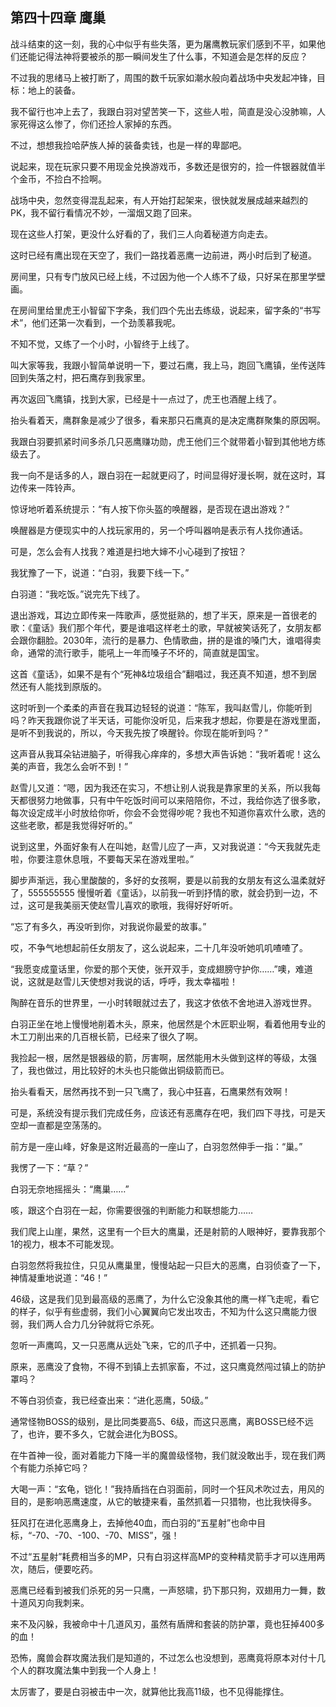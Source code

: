 ## 第四十四章 鹰巢


战斗结束的这一刻，我的心中似乎有些失落，更为屠鹰教玩家们感到不平，如果他们还能记得法神将要被杀的那一瞬间发生了什么事，不知道会是怎样的反应？

不过我的思绪马上被打断了，周围的数千玩家如潮水般向着战场中央发起冲锋，目标：地上的装备。

我不留行也冲上去了，我跟白羽对望苦笑一下，这些人啦，简直是没心没肺嘛，人家死得这么惨了，你们还捡人家掉的东西。

不过，想想我捡哈萨族人掉的装备卖钱，也是一样的卑鄙吧。

说起来，现在玩家只要不用现金兑换游戏币，多数还是很穷的，捡一件银器就值半个金币，不捡白不捡啊。

战场中央，忽然变得混乱起来，有人开始打起架来，很快就发展成越来越烈的PK，我不留行看情况不妙，一溜烟又跑了回来。

现在这些人打架，更没什么好看的了，我们三人向着秘道方向走去。

这时已经有鹰出现在天空了，我们一路找着恶鹰一边前进，两小时后到了秘道。

房间里，只有专门放风已经上线，不过因为他一个人练不了级，只好呆在那里学壁画。

在房间里给里虎王小智留下字条，我们四个先出去练级，说起来，留字条的“书写术”，他们还第一次看到，一个劲羡慕我呢。

不知不觉，又练了一个小时，小智终于上线了。

叫大家等我，我跟小智简单说明一下，要过石鹰，我上马，跑回飞鹰镇，坐传送阵回到失落之村，把石鹰存到我家里。

再次返回飞鹰镇，找到大家，已经是十一点过了，虎王也酒醒上线了。

抬头看着天，鹰群象是减少了很多，看来那只石鹰真的是决定鹰群聚集的原因啊。

我跟白羽要抓紧时间多杀几只恶鹰赚功勋，虎王他们三个就带着小智到其他地方练级去了。

我一向不是话多的人，跟白羽在一起就更闷了，时间显得好漫长啊，就在这时，耳边传来一阵铃声。

惊讶地听着系统提示：“有人按下你头盔的唤醒器，是否现在退出游戏？”

唤醒器是方便现实中的人找玩家用的，另一个呼叫器响是表示有人找你通话。

可是，怎么会有人找我？难道是扫地大婶不小心碰到了按钮？

我犹豫了一下，说道：“白羽，我要下线一下。”

白羽道：“我吃饭。”说完先下线了。

退出游戏，耳边立即传来一阵歌声，感觉挺熟的，想了半天，原来是一首很老的歌：《童话》我们那个年代，要是谁唱这样老土的歌，早就被笑话死了，女朋友都会跟你翻脸。2030年，流行的是暴力、色情歌曲，拼的是谁的嗓门大，谁唱得卖命，通常的流行歌手，能吼上一年而嗓子不坏的，简直就是国宝。

这首《童话》，如果不是有个“死神&垃圾组合”翻唱过，我还真不知道，想不到居然还有人能找到原版的。

这时听到一个柔柔的声音在我耳边轻轻的说道：“陈军，我叫赵雪儿，你能听到吗？昨天我跟你说了半天话，可能你没听见，后来我才想起，你要是在游戏里面，是听不到我说的，所以，今天我先按了唤醒铃。你现在能听到吗？”

这声音从我耳朵钻进脑子，听得我心痒痒的，多想大声告诉她：“我听着呢！这么美的声音，我怎么会听不到！”

赵雪儿又道：“嗯，因为我还在实习，不想让别人说我是靠家里的关系，所以我每天都很努力地做事，只有中午吃饭时间可以来陪陪你，不过，我给你选了很多歌，每次设定成半小时放给你听，你会不会觉得吵呢？我也不知道你喜欢什么歌，选的这些老歌，都是我觉得好听的。”

说到这里，外面好象有人在叫她，赵雪儿应了一声，又对我说道：“今天我就先走啦，你要注意休息哦，不要每天呆在游戏里啦。”

脚步声渐远，我心里酸酸的，多好的女孩啊，要是以前我的女朋友有这么温柔就好了，555555555 慢慢听着《童话》，以前我一听到抒情的歌，就会扔到一边，不过，这可是我美丽天使赵雪儿喜欢的歌哦，我得好好听听。

“忘了有多久，再没听到你，对我说你最爱的故事。”

哎，不争气地想起前任女朋友了，这么说起来，二十几年没听她叽叽喳喳了。

“我愿变成童话里，你爱的那个天使，张开双手，变成翅膀守护你……”噢，难道说，这就是赵雪儿天使想对我说的话，呼呼，我太幸福啦！

陶醉在音乐的世界里，一小时转眼就过去了，我这才依依不舍地进入游戏世界。

白羽正坐在地上慢慢地削着木头，原来，他居然是个木匠职业啊，看着他用专业的木工刀削出来的几百根长箭，已经来了很久了啊。

我捡起一根，居然是银器级的箭，厉害啊，居然能用木头做到这样的等级，太强了，我也做过，用比较好的木头也只能做出铜级箭而已。

抬头看看天，居然再找不到一只飞鹰了，我心中狂喜，石鹰果然有效啊！

可是，系统没有提示我们完成任务，应该还有恶鹰存在吧，我们四下寻找，可是天空却一直都是空荡荡的。

前方是一座山峰，好象是这附近最高的一座山了，白羽忽然伸手一指：“巢。”

我愣了一下：“草？”

白羽无奈地摇摇头：“鹰巢……”

咳，跟这个白羽在一起，你需要很强的判断能力和联想能力……

我们爬上山崖，果然，这里有一个巨大的鹰巢，还是射箭的人眼神好，要靠我那个1的视力，根本不可能发现。

白羽忽然将我拉住，只见从鹰巢里，慢慢站起一只巨大的恶鹰，白羽侦查了一下，神情凝重地说道：“46！”

46级，这是我们见到最高级的恶鹰了，为什么它没象其他的鹰一样飞走呢，看它的样子，似乎有些虚弱，我们小心翼翼向它发出攻击，不知为什么这只鹰能力很弱，我们两人合力几分钟就将它杀死。

忽听一声鹰鸣，又一只恶鹰从远处飞来，它的爪子中，还抓着一只狗。

原来，恶鹰没了食物，不得不到镇上去抓家畜，不过，这只鹰竟然闯过镇上的防护罩吗？

不等白羽侦查，我已经查出来：“进化恶鹰，50级。”

通常怪物BOSS的级别，是比同类要高5、6级，而这只恶鹰，离BOSS已经不远了，也许，要不多久，它就会进化为BOSS。

在牛首神一役，面对着能力下降一半的魔兽级怪物，我们就没敢出手，现在我们两个有能力杀掉它吗？

大喝一声：“玄龟，铠化！”我持盾挡在白羽面前，同时一个狂风术吹过去，用风的目的，是影响恶鹰速度，从它的敏捷来看，虽然抓着一只猎物，也比我快得多。

狂风打在进化恶鹰身上，去掉他40血，而白羽的“五星射”也命中目标，“-70、-70、-100、-70、MISS”，强！

不过“五星射”耗费相当多的MP，只有白羽这样高MP的变种精灵箭手才可以连用两次，随后，便要吃药。

恶鹰已经看到被我们杀死的另一只鹰，一声怒啸，扔下那只狗，双翅用力一舞，数十道风刃向我刺来。

来不及闪躲，我被命中十几道风刃，虽然有盾牌和套装的防护罩，竟也狂掉400多的血！

恐怖，魔兽会群攻魔法我们是知道的，不过怎么也没想到，恶鹰竟将原本对付十几个人的群攻魔法集中到我一个人身上！

太厉害了，要是白羽被击中一次，就算他比我高11级，也不见得能撑住。






